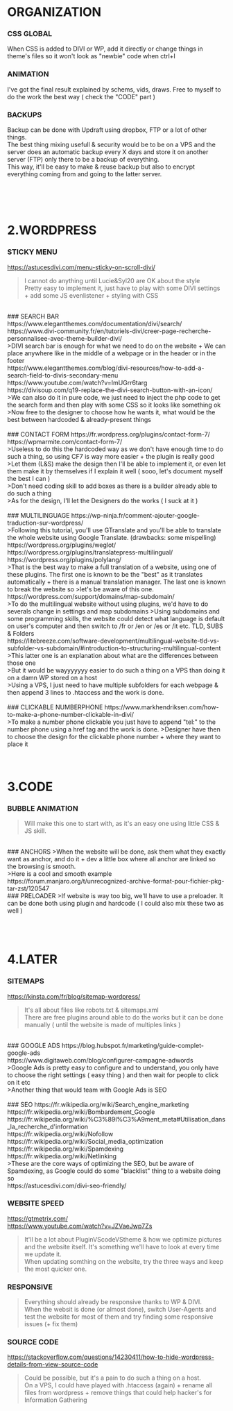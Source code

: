 # ORGANIZATION
### CSS GLOBAL
When CSS is added to DIVI or WP, add it directly or change things in theme's files so it won't look as "newbie" code when ctrl+I
<br/>
### ANIMATION
I've got the final result explained by schems, vids, draws. Free to myself to do the work the best way ( check the "CODE" part )
<br/>
### BACKUPS
Backup can be done with Updraft using dropbox, FTP or a lot of other things.<br/>
The best thing mixing usefull & security would be to be on a VPS and the server does an automatic backup every X days and store it on another server (FTP) only there to be a backup of everything.<br/>
This way, it'll be easy to make & reuse backup but also to encrypt everything coming from and going to the latter server.

<br/><br/><br/>
# 2.WORDPRESS
### STICKY MENU
https://astucesdivi.com/menu-sticky-on-scroll-divi/<br/>
> I cannot do anything until Lucie&Syl20 are OK about the style<br/>
> Pretty easy to implement it, just have to play with some DIVI settings + add some JS evenlistener + styling with CSS
<br/>
### SEARCH BAR
https://www.elegantthemes.com/documentation/divi/search/<br/>
https://www.divi-community.fr/en/tutoriels-divi/creer-page-recherche-personnalisee-avec-theme-builder-divi/<br/>
>DIVI search bar is enough for what we need to do on the website + We can place anywhere like in the middle of a webpage or in the header or in the footer<br/>
https://www.elegantthemes.com/blog/divi-resources/how-to-add-a-search-field-to-divis-secondary-menu<br/>
https://www.youtube.com/watch?v=ImUGrr6targ<br/>
https://divisoup.com/q19-replace-the-divi-search-button-with-an-icon/<br/>
>We can also do it in pure code, we just need to inject the php code to get the search form and then play with some CSS so it looks like something ok<br/>
>Now free to the designer to choose how he wants it, what would be the best between hardcoded & already-present things<br/>
<br/>
### CONTACT FORM
https://fr.wordpress.org/plugins/contact-form-7/<br/>
https://wpmarmite.com/contact-form-7/<br/>
>Useless to do this the hardcoded way as we don't have enough time to do such a thing, so using CF7 is way more easier + the plugin is really good<br/>
>Let them (L&S) make the design then I'll be able to implement it, or even let them make it by themselves if I explain it well ( sooo, let's document myself the best I can )<br/>
>Don't need coding skill to add boxes as there is a builder already able to do such a thing<br/>
>As for the design, I'll let the Designers do the works ( I suck at it )<br/>
<br/>
### MULTILINGUAGE
https://wp-ninja.fr/comment-ajouter-google-traduction-sur-wordpress/<br/>
>Following this tutorial, you'll use GTranslate and you'll be able to translate the whole website using Google Translate. (drawbacks: some mispelling)<br/>
https://wordpress.org/plugins/weglot/<br/>
https://wordpress.org/plugins/translatepress-multilingual/<br/>
https://wordpress.org/plugins/polylang/<br/>
>That is the best way to make a full translation of a website, using one of these plugins. The first one is known to be the "best" as it translates automatically + there is a manual translation manager. The last one is known to break the website so >let's be aware of this one.<br/>
https://wordpress.com/support/domains/map-subdomain/<br/>
>To do the multilingual website without using plugins, we'd have to do severals change in settings and map subdomains
>Using subdomains and some programming skills, the website could detect what language is default on user's computer and then switch to /fr or /en or /es or /it etc. TLD, SUBS & Folders<br/>
https://litebreeze.com/software-development/multilingual-website-tld-vs-subfolder-vs-subdomain/#introduction-to-structuring-multilingual-content<br/>
>This latter one is an explanation about what are the differences between those one<br/>
>But it would be wayyyyyyy easier to do such a thing on a VPS than doing it on a damn WP stored on a host<br/>
>Using a VPS, I just need to have multiple subfolders for each webpage & then append 3 lines to .htaccess and the work is done.<br/>
<br/>
### CLICKABLE NUMBERPHONE
https://www.markhendriksen.com/how-to-make-a-phone-number-clickable-in-divi/<br/>
>To make a number phone clickable you just have to append "tel:" to the number phone using a href tag and the work is done.
>Designer have then to choose the design for the clickable phone number + where they want to place it<br/>
<br/><br/>

# 3.CODE
### BUBBLE ANIMATION
>Will make this one to start with, as it's an easy one using little CSS & JS skill.<br/>
<br/>
### ANCHORS
>When the website will be done, ask them what they exactly want as anchor, and do it + dev a little box where all anchor are linked so the browsing is smooth.<br/>
>Here is a cool and smooth example<br/>
https://forum.manjaro.org/t/unrecognized-archive-format-pour-fichier-pkg-tar-zst/120547
<br/>
### PRELOADER
>If website is way too big, we'll have to use a preloader. It can be done both using plugin and hardcode ( I could also mix these two as well )<br/>
 
<br/><br/>

# 4.LATER
### SITEMAPS 
https://kinsta.com/fr/blog/sitemap-wordpress/<br/>
>It's all about files like robots.txt & sitemaps.xml<br/>
There are free plugins around able to do the works but it can be done manually ( until the website is made of multiples links )
<br/>
### GOOGLE ADS
https://blog.hubspot.fr/marketing/guide-complet-google-ads<br/>
https://www.digitaweb.com/blog/configurer-campagne-adwords<br/>
>Google Ads is pretty easy to configure and to understand, you only have to choose the right settings ( easy thing ) and then wait for people to click on it etc<br/>
>Another thing that would team with Google Ads is SEO<br/>
<br/>
### SEO
https://fr.wikipedia.org/wiki/Search_engine_marketing<br/>
https://fr.wikipedia.org/wiki/Bombardement_Google<br/>
https://fr.wikipedia.org/wiki/%C3%89l%C3%A9ment_meta#Utilisation_dans_la_recherche_d'information<br/>
https://fr.wikipedia.org/wiki/Nofollow<br/>
https://fr.wikipedia.org/wiki/Social_media_optimization<br/>
https://fr.wikipedia.org/wiki/Spamdexing<br/>
https://fr.wikipedia.org/wiki/Netlinking<br/>
>These are the core ways of optimizing the SEO, but be aware of Spamdexing, as Google could do some "blacklist" thing to a website doing so<br/>
https://astucesdivi.com/divi-seo-friendly/<br/>

### WEBSITE SPEED
https://gtmetrix.com/<br/>
https://www.youtube.com/watch?v=JZVaeJwp7Zs<br/>
>It'll be a lot about PluginVScodeVStheme & how we optimize pictures and the website itself. It's something we'll have to look at every time we update it.<br/>
>When updating somthing on the website, try the three ways and keep the most quicker one.<br/>

### RESPONSIVE
>Everything should already be responsive thanks to WP & DIVI.<br/>
>When the websit is done (or almost done), switch User-Agents and test the website for most of them and try finding some responsive issues (+ fix them)<br/>

### SOURCE CODE
https://stackoverflow.com/questions/14230411/how-to-hide-wordpress-details-from-view-source-code<br/>
>Could be possible, but it's a pain to do such a thing on a host.<br/>
On a VPS, I could have played with .htaccess (again) + rename all files from wordpress + remove things that could help hacker's for Information Gathering<br/>

